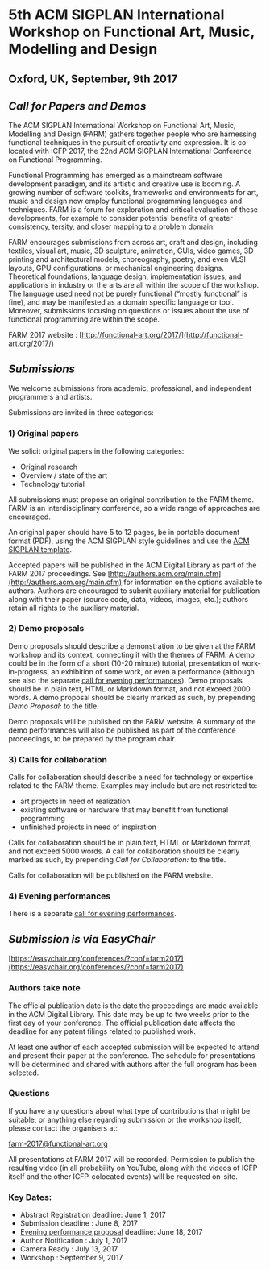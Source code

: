 
# 5th ACM SIGPLAN International Workshop on Functional Art, Music, Modelling and Design

## Oxford, UK, September, 9th 2017

## *Call for Papers and Demos*

The ACM SIGPLAN International Workshop on Functional Art, Music, Modelling and Design (FARM) gathers together people who are harnessing functional techniques in the pursuit of creativity and expression.
It is co-located with ICFP 2017, the 22nd ACM SIGPLAN International Conference on Functional Programming.

Functional Programming has emerged as a mainstream software development paradigm, and its artistic and creative use is booming. A growing number of software toolkits, frameworks and environments for art, music and design now employ functional programming languages and techniques. FARM is a forum for exploration and critical evaluation of these developments, for example to consider potential benefits of greater consistency, tersity, and closer mapping to a problem domain.

FARM encourages submissions from across art, craft and design, including textiles, visual art, music, 3D sculpture, animation, GUIs, video games, 3D printing and architectural models, choreography, poetry, and even VLSI layouts, GPU configurations, or mechanical engineering designs. Theoretical foundations, language design, implementation issues, and applications in industry or the arts are all within the scope of the workshop. The language used need not be purely functional (“mostly functional” is fine), and may be manifested as a domain specific language or tool. Moreover, submissions focusing on questions or issues about the use of functional programming are within the scope.

FARM 2017 website : [http://functional-art.org/2017/](http://functional-art.org/2017/)

## *Submissions*

We welcome submissions from academic, professional, and independent programmers and artists.

Submissions are invited in three categories:

### 1) Original papers

We solicit original papers in the following categories:

- Original research
- Overview / state of the art
- Technology tutorial

All submissions must propose an original contribution to the FARM theme. FARM is an interdisciplinary conference, so a wide range of approaches are encouraged.

An original paper should have 5 to 12 pages, be in portable document format (PDF), using the ACM SIGPLAN style guidelines and use the [ACM SIGPLAN template](http://www.sigplan.org/Resources/Author/).

Accepted papers will be published in the ACM Digital Library as part of the FARM 2017 proceedings. See [http://authors.acm.org/main.cfm](http://authors.acm.org/main.cfm) for information on the options available to authors. Authors are encouraged to submit auxiliary material for publication along with their paper (source code, data, videos, images, etc.); authors retain all rights to the auxiliary material.

### 2) Demo proposals
Demo proposals should describe a demonstration to be given at the FARM workshop and its context, connecting it with the themes of FARM. A demo could be in the form of a short (10-20 minute) tutorial, presentation of work-in-progress, an exhibition of some work, or even a performance (although see also the separate [call for evening performances](http://functional-art.org/2017/call-for-performances.html)). Demo proposals should be in plain text, HTML or Markdown format, and not exceed 2000 words. A demo proposal should be clearly marked as such, by prepending *Demo Proposal:* to the title.

Demo proposals will be published on the FARM website. A summary of the demo performances will also be published as part of the conference proceedings, to be prepared by the program chair.

### 3) Calls for collaboration

Calls for collaboration should describe a need for technology or expertise related to the FARM theme. Examples may include but are not restricted to:

- art projects in need of realization
- existing software or hardware that may benefit from functional programming
- unfinished projects in need of inspiration

Calls for collaboration should be in plain text, HTML or Markdown format, and not exceed 5000 words. A call for collaboration should be clearly marked as such, by prepending *Call for Collaboration:* to the title.

Calls for collaboration will be published on the FARM website.

### 4) Evening performances

There is a separate [call for evening performances](http://functional-art.org/2017/call-for-performances.html).

## *Submission is via EasyChair*

[https://easychair.org/conferences/?conf=farm2017](https://easychair.org/conferences/?conf=farm2017)

### Authors take note

The official publication date is the date the proceedings are made available in the ACM Digital Library. This date may be up to two weeks prior to the first day of your conference. The official publication date affects the deadline for any patent filings related to published work.

At least one author of each accepted submission will be expected to attend and present their paper at the conference. The schedule for presentations will be determined and shared with authors after the full program has been selected. 


### Questions

If you have any questions about what type of contributions that might be suitable, or anything else regarding submission or the workshop itself, please contact the organisers at:

farm-2017@functional-art.org

All presentations at FARM 2017 will be recorded. Permission to publish the resulting video (in all probability on YouTube, along with the videos of ICFP itself and the other ICFP-colocated events) will be requested on-site.

### Key Dates:

- Abstract Registration deadline: June 1, 2017
- Submission deadline	:	June 8, 2017
- [Evening performance proposal](http://functional-art.org/2017/call-for-performances.html) deadline: June 18, 2017
- Author Notification : 	July 1, 2017
- Camera Ready : 		July 13, 2017
- Workshop : 			September 9, 2017
